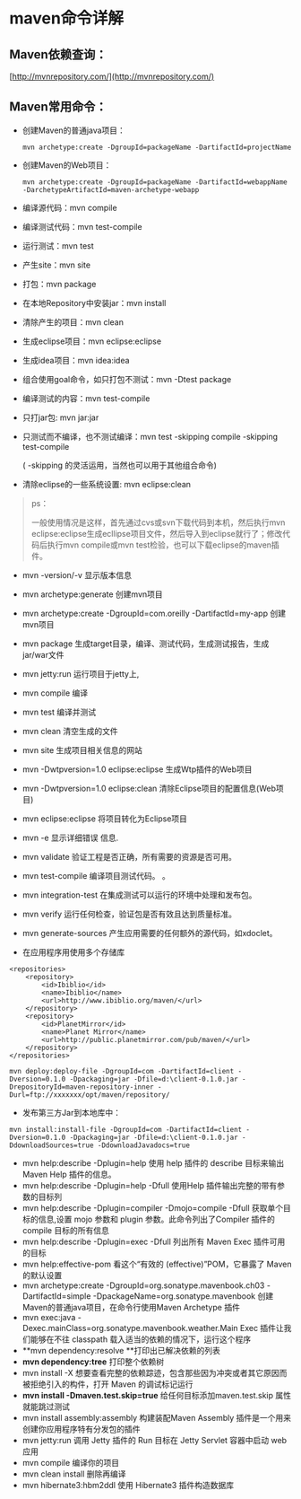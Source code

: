 # maven命令详解

## Maven依赖查询：

[http://mvnrepository.com/](http://mvnrepository.com/)

## Maven常用命令：

* 创建Maven的普通java项目：

  `mvn archetype:create -DgroupId=packageName -DartifactId=projectName`

* 创建Maven的Web项目：

  `mvn archetype:create -DgroupId=packageName -DartifactId=webappName -DarchetypeArtifactId=maven-archetype-webapp`

* 编译源代码：mvn compile

* 编译测试代码：mvn test-compile

* 运行测试：mvn test

* 产生site：mvn site

* 打包：mvn package

* 在本地Repository中安装jar：mvn install

* 清除产生的项目：mvn clean

* 生成eclipse项目：mvn eclipse:eclipse

* 生成idea项目：mvn idea:idea

* 组合使用goal命令，如只打包不测试：mvn -Dtest package

* 编译测试的内容：mvn test-compile

* 只打jar包: mvn jar:jar

* 只测试而不编译，也不测试编译：mvn test -skipping compile -skipping test-compile

  \( -skipping 的灵活运用，当然也可以用于其他组合命令\)

* 清除eclipse的一些系统设置:  mvn eclipse:clean

> ps：
>
> 一般使用情况是这样，首先通过cvs或svn下载代码到本机，然后执行mvn eclipse:eclipse生成ecllipse项目文件，然后导入到eclipse就行了；修改代码后执行mvn compile或mvn test检验，也可以下载eclipse的maven插件。

* mvn -version/-v  显示版本信息
* mvn archetype:generate        创建mvn项目
* mvn archetype:create -DgroupId=com.oreilly -DartifactId=my-app   创建mvn项目
* mvn package            生成target目录，编译、测试代码，生成测试报告，生成jar/war文件
* mvn jetty:run            运行项目于jetty上,
* mvn compile                    编译
* mvn test                    编译并测试
* mvn clean                    清空生成的文件
* mvn site                    生成项目相关信息的网站
* mvn -Dwtpversion=1.0 eclipse:eclipse        生成Wtp插件的Web项目
* mvn -Dwtpversion=1.0 eclipse:clean        清除Eclipse项目的配置信息\(Web项目\)
* mvn eclipse:eclipse                将项目转化为Eclipse项目
* mvn -e            显示详细错误 信息.
* mvn validate        验证工程是否正确，所有需要的资源是否可用。
* mvn test-compile    编译项目测试代码。 。
* mvn integration-test     在集成测试可以运行的环境中处理和发布包。
* mvn verify        运行任何检查，验证包是否有效且达到质量标准。
* mvn generate-sources    产生应用需要的任何额外的源代码，如xdoclet。

* 在应用程序用使用多个存储库

```
<repositories>    
    <repository>      
        <id>Ibiblio</id>      
        <name>Ibiblio</name>      
        <url>http://www.ibiblio.org/maven/</url>    
    </repository>    
    <repository>      
        <id>PlanetMirror</id>      
        <name>Planet Mirror</name>      
        <url>http://public.planetmirror.com/pub/maven/</url>    
    </repository>  
</repositories>
```

```
mvn deploy:deploy-file -DgroupId=com -DartifactId=client -Dversion=0.1.0 -Dpackaging=jar -Dfile=d:\client-0.1.0.jar -DrepositoryId=maven-repository-inner -Durl=ftp://xxxxxxx/opt/maven/repository/
```

* 发布第三方Jar到本地库中：

```
mvn install:install-file -DgroupId=com -DartifactId=client -Dversion=0.1.0 -Dpackaging=jar -Dfile=d:\client-0.1.0.jar -DdownloadSources=true -DdownloadJavadocs=true
```

* mvn help:describe -Dplugin=help 使用 help 插件的  describe 目标来输出 Maven Help 插件的信息。
* mvn help:describe -Dplugin=help -Dfull 使用Help 插件输出完整的带有参数的目标列
* mvn help:describe -Dplugin=compiler -Dmojo=compile -Dfull 获取单个目标的信息,设置  mojo 参数和  plugin 参数。此命令列出了Compiler 插件的compile 目标的所有信息
* mvn help:describe -Dplugin=exec -Dfull 列出所有 Maven Exec 插件可用的目标
* mvn help:effective-pom 看这个“有效的 \(effective\)”POM，它暴露了 Maven的默认设置
* mvn archetype:create -DgroupId=org.sonatype.mavenbook.ch03 -DartifactId=simple -DpackageName=org.sonatype.mavenbook 创建Maven的普通java项目，在命令行使用Maven Archetype 插件
* mvn exec:java -Dexec.mainClass=org.sonatype.mavenbook.weather.Main Exec 插件让我们能够在不往 classpath 载入适当的依赖的情况下，运行这个程序
* **mvn dependency:resolve **打印出已解决依赖的列表
* **mvn dependency:tree** 打印整个依赖树
* mvn install -X 想要查看完整的依赖踪迹，包含那些因为冲突或者其它原因而被拒绝引入的构件，打开 Maven 的调试标记运行
* **mvn install -Dmaven.test.skip=true** 给任何目标添加maven.test.skip 属性就能跳过测试
* mvn install assembly:assembly 构建装配Maven Assembly 插件是一个用来创建你应用程序特有分发包的插件
* mvn jetty:run 调用 Jetty 插件的 Run 目标在 Jetty Servlet 容器中启动 web 应用
* mvn compile 编译你的项目
* mvn clean install 删除再编译
* mvn hibernate3:hbm2ddl 使用 Hibernate3 插件构造数据库



